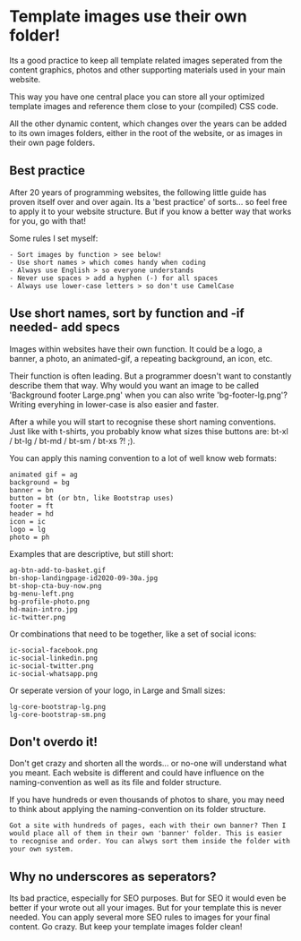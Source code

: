 # Template images use their own folder!

Its a good practice to keep all template related images seperated from the content graphics, photos and other supporting materials used in your main website.

This way you have one central place you can store all your  optimized template images and reference them close to your (compiled) CSS code. 

All the other dynamic content, which changes over the years can be added to its own images folders, either in the root of the website, or as images in their own page folders.

## Best practice

After 20 years of programming websites, the following little guide has proven itself over and over again. Its a 'best practice' of sorts... so feel free to apply it to your website structure. But if you know a better way that works for you, go with that!

Some rules I set myself:

    - Sort images by function > see below!
    - Use short names > which comes handy when coding
    - Always use English > so everyone understands
    - Never use spaces > add a hyphen (-) for all spaces
    - Always use lower-case letters > so don't use CamelCase


## Use short names, sort by function and -if needed- add specs

Images within websites have their own function. It could be a logo, a banner, a photo, an animated-gif, a repeating background, an icon, etc.

Their function is often leading. But a programmer doesn't want to constantly describe them that way. Why would you want an image to be called 'Background footer Large.png' when you can also write 'bg-footer-lg.png'? Writing everyhing in lower-case is also easier and faster.

After a while you will start to recognise these short naming conventions. Just like with t-shirts, you probably know what sizes thise buttons are: bt-xl / bt-lg / bt-md / bt-sm / bt-xs ?! ;).

You can apply this naming convention to a lot of well know web formats:

    animated gif = ag
    background = bg
    banner = bn
    button = bt (or btn, like Bootstrap uses)
    footer = ft
    header = hd
    icon = ic
    logo = lg
    photo = ph

Examples that are descriptive, but still short:

    ag-btn-add-to-basket.gif
    bn-shop-landingpage-id2020-09-30a.jpg
    bt-shop-cta-buy-now.png
    bg-menu-left.png
    bg-profile-photo.png
    hd-main-intro.jpg
    ic-twitter.png

Or combinations that need to be together, like a set of social icons:

    ic-social-facebook.png
    ic-social-linkedin.png
    ic-social-twitter.png
    ic-social-whatsapp.png 

Or seperate version of your logo, in Large and Small sizes:

    lg-core-bootstrap-lg.png
    lg-core-bootstrap-sm.png

## Don't overdo it!

Don't get crazy and shorten all the words... or no-one will understand what you meant. Each website is different and could have influence on the naming-convention as well as its file and folder structure.

If you have hundreds or even thousands of photos to share, you may need to think about applying the naming-convention on its folder structure. 

    Got a site with hundreds of pages, each with their own banner? Then I would place all of them in their own 'banner' folder. This is easier to recognise and order. You can alwys sort them inside the folder with your own system.

## Why no underscores as seperators?

Its bad practice, especially for SEO purposes. But for SEO it would even be better if your wrote out all your images. But for your template this is never needed. You can apply several more SEO rules to images for your final content. Go crazy. But keep your template images folder clean!
